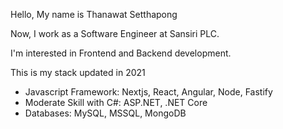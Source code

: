 Hello, My name is Thanawat Setthapong

Now, I work as a Software Engineer at Sansiri PLC. 

I'm interested in Frontend and Backend development.

This is my stack updated in 2021
- Javascript Framework: Nextjs, React, Angular, Node, Fastify
- Moderate Skill with C#: ASP.NET, .NET Core
- Databases: MySQL, MSSQL, MongoDB
